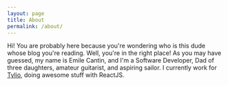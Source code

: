 ```yaml
---
layout: page
title: About
permalink: /about/
---
```


Hi! You are probably here because you're wondering who is this dude whose blog you're reading. Well, you're in the right place! As you may have guessed, my name is Emile Cantin, and I'm a Software Developer, Dad of three daughters, amateur guitarist, and aspiring sailor. I currently work for [Tylio](https://www.tylio.com/), doing awesome stuff with ReactJS.

